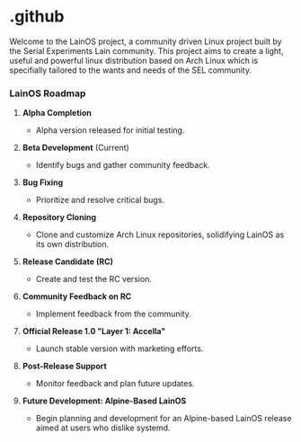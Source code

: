# .github
Welcome to the LainOS project, a community driven Linux project built by the Serial Experiments Lain community. This project aims to create a light, useful and powerful linux distribution based on Arch Linux which is specifially tailored to the wants and needs of the SEL community.

### LainOS Roadmap

1. **Alpha Completion**  
   - Alpha version released for initial testing.

2. **Beta Development** (Current)  
   - Identify bugs and gather community feedback.

3. **Bug Fixing**  
   - Prioritize and resolve critical bugs.

4. **Repository Cloning**  
   - Clone and customize Arch Linux repositories, solidifying LainOS as its own distribution.

5. **Release Candidate (RC)**  
   - Create and test the RC version.

6. **Community Feedback on RC**  
   - Implement feedback from the community.

7. **Official Release 1.0 "Layer 1: Accella"**  
   - Launch stable version with marketing efforts.

8. **Post-Release Support**  
   - Monitor feedback and plan future updates.

9. **Future Development: Alpine-Based LainOS**  
   - Begin planning and development for an Alpine-based LainOS release aimed at users who dislike systemd.